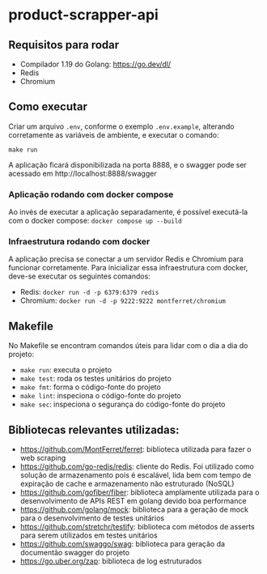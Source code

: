 # product-scrapper-api

## Requisitos para rodar

- Compilador 1.19 do Golang: https://go.dev/dl/
- Redis
- Chromium

## Como executar

Criar um arquivo `.env`, conforme o exemplo `.env.example`, alterando corretamente as variáveis de ambiente, e executar o comando:

```shell
make run
```
A aplicação ficará disponibilizada na porta 8888, e o swagger pode ser acessado em http://localhost:8888/swagger

### Aplicação rodando com docker compose

Ao invés de executar a aplicação separadamente, é possível executá-la com o docker compose: `docker compose up --build`

### Infraestrutura rodando com docker

A aplicação precisa se conectar a um servidor Redis e Chromium para funcionar corretamente. Para inicializar essa infraestrutura com docker, deve-se executar os seguintes comandos:

- Redis: `docker run -d -p 6379:6379 redis`
- Chromium: `docker run -d -p 9222:9222 montferret/chromium`

## Makefile

No Makefile se encontram comandos úteis para lidar com o dia a dia do projeto:
- `make run`: executa o projeto
- `make test`: roda os testes unitários do projeto
- `make fmt`: forma o código-fonte do projeto
- `make lint`: inspeciona o código-fonte do projeto
- `make sec`: inspeciona o segurança do código-fonte do projeto

## Bibliotecas relevantes utilizadas:

- https://github.com/MontFerret/ferret: biblioteca utilizada para fazer o web scraping
- https://github.com/go-redis/redis: cliente do Redis. Foi utilizado como solução de armazenamento pois é escalável, lida bem com tempo de expiração de cache e armazenamento não estruturado (NoSQL)
- https://github.com/gofiber/fiber: biblioteca amplamente utilizada para o desenvolvimento de APIs REST em golang devido boa performance
- https://github.com/golang/mock: biblioteca para a geração de mock para o desenvolvimento de testes unitários
- https://github.com/stretchr/testify: biblioteca com métodos de asserts para serem utilizados em testes unitários
- https://github.com/swaggo/swag: biblioteca para geração da documentão swagger do projeto
- https://go.uber.org/zap: biblioteca de log estruturados
